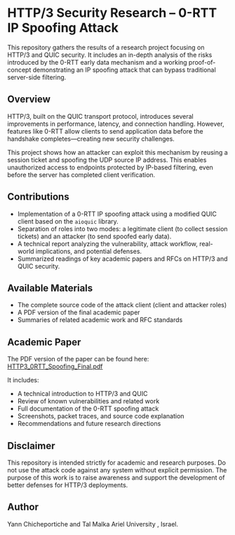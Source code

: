 # HTTP/3 Security Research – 0-RTT IP Spoofing Attack

This repository gathers the results of a research project focusing on HTTP/3 and QUIC security. It includes an in-depth analysis of the risks introduced by the 0-RTT early data mechanism and a working proof-of-concept demonstrating an IP spoofing attack that can bypass traditional server-side filtering.

## Overview

HTTP/3, built on the QUIC transport protocol, introduces several improvements in performance, latency, and connection handling. However, features like 0-RTT allow clients to send application data before the handshake completes—creating new security challenges.

This project shows how an attacker can exploit this mechanism by reusing a session ticket and spoofing the UDP source IP address. This enables unauthorized access to endpoints protected by IP-based filtering, even before the server has completed client verification.

## Contributions

- Implementation of a 0-RTT IP spoofing attack using a modified QUIC client based on the `aioquic` library.
- Separation of roles into two modes: a legitimate client (to collect session tickets) and an attacker (to send spoofed early data).
- A technical report analyzing the vulnerability, attack workflow, real-world implications, and potential defenses.
- Summarized readings of key academic papers and RFCs on HTTP/3 and QUIC security.

## Available Materials

- The complete source code of the attack client (client and attacker roles)
- A PDF version of the final academic paper
- Summaries of related academic work and RFC standards

## Academic Paper

The PDF version of the paper can be found here:
[HTTP3_0RTT_Spoofing_Final.pdf](Final_Project.pdf)

It includes:

- A technical introduction to HTTP/3 and QUIC
- Review of known vulnerabilities and related work
- Full documentation of the 0-RTT spoofing attack
- Screenshots, packet traces, and source code explanation
- Recommendations and future research directions

## Disclaimer

This repository is intended strictly for academic and research purposes. Do not use the attack code against any system without explicit permission. The purpose of this work is to raise awareness and support the development of better defenses for HTTP/3 deployments.

## Author

Yann Chicheportiche and Tal Malka 
Ariel University , Israel. 
